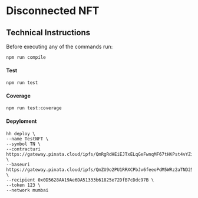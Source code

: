 # Disconnected NFT

[comment]: <> (Insert banner // TODO)
[comment]: <> (Insert description // TODO)

## Technical Instructions

Before executing any of the commands run:

```shell
npm run compile
```

#### Test

```shell
npm run test
```

#### Coverage

```shell
npm run test:coverage
```

#### Depyloment
```shell
hh deploy \
--name TestNFT \
--symbol TN \
--contracturi https://gateway.pinata.cloud/ipfs/QmRgRdHEiEJTxELqGeFwnqMF67tHKPst4vYZiMQu28rxFZ \
--baseuri https://gateway.pinata.cloud/ipfs/QmZU9o2PU1RRXCPbJv6feeoPdM5WRz2aTND25z5xNArsfr \ 
--recipient 0x0D5628AA19Ae6DA51333b61825e72DfB7cDdc97B \
--token 123 \
--network mumbai
```

